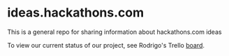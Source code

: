 ideas.hackathons.com
====================

This is a general repo for sharing information about hackathons.com ideas

To view our current status of our project, see Rodrigo's Trello [board](https://trello.com/b/lOMf71Fp).
